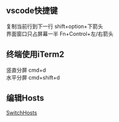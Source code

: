 ## vscode快捷键
复制当前行到下一行 shift+option+下箭头  
界面窗口只占屏幕一半 Fn+Control+左/右箭头  

## 终端使用iTerm2
竖直分屏 cmd+d  
水平分屏 cmd+shift+d  

## 编辑Hosts
[SwitchHosts](https://github.com/oldj/SwitchHosts/releases)
